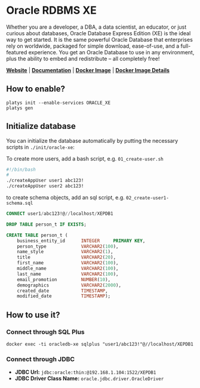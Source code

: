 # Oracle RDBMS XE

Whether you are a developer, a DBA, a data scientist, an educator, or just curious about databases, Oracle Database Express Edition (XE) is the ideal way to get started. It is the same powerful Oracle Database that enterprises rely on worldwide, packaged for simple download, ease-of-use, and a full-featured experience. You get an Oracle Database to use in any environment, plus the ability to embed and redistribute – all completely free!  

**[Website](https://www.oracle.com/database/technologies/appdev/xe.html)** | **[Documentation](https://www.oracle.com/database/technologies/appdev/xe/quickstart.html)** | **[Docker Image](https://github.com/gvenzl/oci-oracle-xe)** | **[Docker Image Details](https://github.com/gvenzl/oci-oracle-xe/blob/main/ImageDetails)**

## How to enable?

```
platys init --enable-services ORACLE_XE
platys gen
```

## Initialize database

You can initialize the database automatically by putting the necessary scripts in `./init/oracle-xe`:

To create more users, add a bash script, e.g. `01_create-user.sh`

```bash
#!/bin/bash
#
./createAppUser user1 abc123!
./createAppUser user2 abc123!
```

to create schema objects, add an sql script, e.g. `02_create-user1-schema.sql`

```sql
CONNECT user1/abc123!@//localhost/XEPDB1

DROP TABLE person_t IF EXISTS;

CREATE TABLE person_t (
	business_entity_id     	INTEGER     PRIMARY KEY,
    person_type            	VARCHAR2(100),
    name_style             	VARCHAR2(1),
    title					VARCHAR2(20),
    first_name             	VARCHAR2(100),
    middle_name            	VARCHAR2(100),
    last_name              	VARCHAR2(100),
    email_promotion        	NUMBER(10),
    demographics			VARCHAR2(2000),
    created_date			TIMESTAMP,
    modified_date         	TIMESTAMP);
```     

## How to use it?

### Connect through SQL Plus

```
docker exec -ti oracledb-xe sqlplus "user1/abc123!"@//localhost/XEPDB1
```

### Connect through JDBC

* **JDBC Url:**  	`jdbc:oracle:thin:@192.168.1.104:1522/XEPDB1`
* **JDBC Driver Class Name:** 	`oracle.jdbc.driver.OracleDriver`
